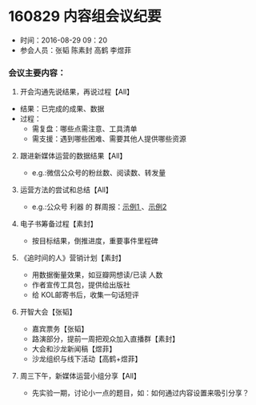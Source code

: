# 160829 内容组会议纪要

- 时间：2016-08-29  09：20
- 参会人员：张韬 陈素封 高鹤 李煜菲

### 会议主要内容：

1. 开会沟通先说结果，再说过程【All】
  - 结果：已完成的成果、数据
  - 过程：
     - 需复盘：哪些点需注意、工具清单
     - 需支援：遇到哪些困难、需要其他人提供哪些资源
    
2. 跟进新媒体运营的数据结果【All】
   - e.g.:微信公众号的粉丝数、阅读数、转发量


3. 运营方法的尝试和总结【All】
   - e.g.:公众号 利器 的 群周报：[示例1 ](http://mp.weixin.qq.com/s?timestamp=1472438157&src=3&ver=1&signature=KkctTmUJ5Yurz9XoVeWMNgFkKjc3uwXbiQo590KZ93sJWaFRvb-vRvsVXso4tq0kvK7TYACNFp4Gi4KuO1S*ua7k2y6zkgUEEMh5ZZefMoQIiGreRYbio4-X5zlh07izDbV2PijGDz7BOqgtBrs5Ar1R7WXbr4ulYv5JpWSRymo=)
、[示例2](http://mp.weixin.qq.com/s?timestamp=1472438157&src=3&ver=1&signature=KkctTmUJ5Yurz9XoVeWMNgFkKjc3uwXbiQo590KZ93sJWaFRvb-vRvsVXso4tq0kvK7TYACNFp4Gi4KuO1S*uT3E4WcAQUyZRRxjFHAnSQ0jvaTNm5iJ2W0VlJfDsxiizKUOC0VUXlmLTTpeWDIxR6fCX*LPH7POItpTptn3ZbA=)
4. 电子书筹备过程【素封】
   - 按目标结果，倒推进度，重要事件里程碑

5. 《追时间的人》营销计划【素封】
   - 用数据衡量效果，如豆瓣网想读/已读 人数
   - 作者宣传工具包，提供给出版社
   - 给 KOL邮寄书后，收集一句话短评

6. 开智大会【张韬】
   - 嘉宾票务【张韬】
   - 路演部分，提前一周把观众加入直播群【素封】
   - 大会和沙龙新闻稿【煜菲】
   - 沙龙组织与线下活动【高鹤+煜菲】

7. 周三下午，新媒体运营小组分享【All】
   - 先实验一期，讨论小一点的题目，如：如何通过内容设置来吸引分享？